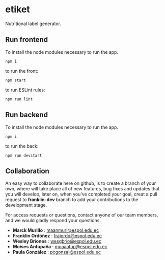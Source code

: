 # etiket
Nutritional label generator. 

## Run frontend 
To install the node modules necessary to run the app. 
```
npm i
```
to run the front:
```
npm start
```
to run ESLint rules:
```
npm run lint
```

## Run backend 
To install the node modules necessary to run the app. 
```
npm i
```
to run the back:
```
npm run devstart
```

## Collaboration
An easy way to collaborate here on github, is to create a branch of your own, where will take place all of new features, bug fixes and updates that you will develop, later on, when you've completed your goal, creat a pull request to **franklin-dev** branch to add your contributions to the development stage.

For access requests or questions, contact anyone of our team members, and we would gladly respond your questions. 

- **Marck Murillo** : maanmuri@espol.edu.ec
- **Franklin Ordóñez** : frajordo@espol.edu.ec
- **Wesley Briones** : wesgbrio@espol.edu.ec
- **Moises Antupaña** : moaaatup@espol.edu.ec
- **Paula González** :  pcgonzal@espol.edu.ec
